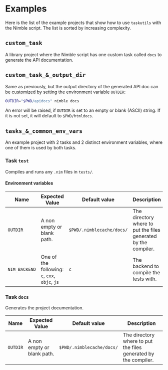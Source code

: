 # Examples

Here is the list of the example projects that show how to use `taskutils` with
the Nimble script.
The list is sorted by increasing complexity.

## `custom_task`

A library project where the Nimble script has one custom task called `docs` to
generate the API documentation.

## `custom_task_&_output_dir`

Same as previously, but the output directory of the generated API doc can be
customized by setting the environment variable `OUTDIR`:

```sh
OUTDIR="$PWD/apidocs" nimble docs
```

An error will be raised, if `OUTDIR` is set to an empty or blank (ASCII) string.
If it is not set, it will default to `$PWD/htmldocs`.

## `tasks_&_common_env_vars`

An example project with 2 tasks and 2 distinct environment variables, where one
of them is used by both tasks.

### Task `test`

Compiles and runs any `.nim` files in `tests/`.

#### Environment variables

| Name | Expected Value | Default value | Description |
| --- | --- | --- | --- |
| `OUTDIR` | A non empty or blank path. | `$PWD/.nimblecache/docs/` | The directory where to put the files generated by the compiler. |
| `NIM_BACKEND` | One of the following: `c`, `cxx`, `objc`, `js` | `c` | The backend to compile the tests with. |

### Task `docs`

Generates the project documentation.

| Name | Expected Value | Default value | Description |
| --- | --- | --- | --- |
| `OUTDIR` | A non empty or blank path. | `$PWD/.nimblecache/docs/` | The directory where to put the files generated by the compiler. |
